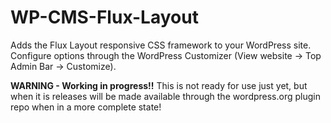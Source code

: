 # WP-CMS-Flux-Layout
Adds the Flux Layout responsive CSS framework to your WordPress site. Configure options through the WordPress Customizer (View website -> Top Admin Bar -> Customize).

**WARNING - Working in progress!!** This is not ready for use just yet, but when it is releases will be made available through the wordpress.org plugin repo when in a more complete state!
